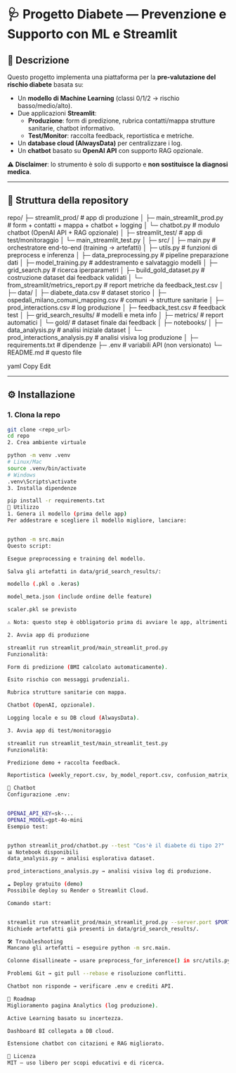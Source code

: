 # 🩺 Progetto Diabete — Prevenzione e Supporto con ML e Streamlit

## 📌 Descrizione
Questo progetto implementa una piattaforma per la **pre-valutazione del rischio diabete** basata su:
- Un **modello di Machine Learning** (classi 0/1/2 → rischio basso/medio/alto).
- Due applicazioni **Streamlit**:
  - **Produzione**: form di predizione, rubrica contatti/mappa strutture sanitarie, chatbot informativo.
  - **Test/Monitor**: raccolta feedback, reportistica e metriche.
- Un **database cloud (AlwaysData)** per centralizzare i log.
- Un **chatbot** basato su **OpenAI API** con supporto RAG opzionale.

⚠️ **Disclaimer**: lo strumento è solo di supporto e **non sostituisce la diagnosi medica**.

---

## 📂 Struttura della repository
repo/
├─ streamlit_prod/ # app di produzione
│ ├─ main_streamlit_prod.py # form + contatti + mappa + chatbot + logging
│ └─ chatbot.py # modulo chatbot (OpenAI API + RAG opzionale)
│
├─ streamlit_test/ # app di test/monitoraggio
│ └─ main_streamlit_test.py
│
├─ src/
│ ├─ main.py # orchestratore end-to-end (training → artefatti)
│ ├─ utils.py # funzioni di preprocess e inferenza
│ ├─ data_preprocessing.py # pipeline preparazione dati
│ ├─ model_training.py # addestramento e salvataggio modelli
│ ├─ grid_search.py # ricerca iperparametri
│ ├─ build_gold_dataset.py # costruzione dataset dai feedback validati
│ └─ from_streamlit/metrics_report.py # report metriche da feedback_test.csv
│
├─ data/
│ ├─ diabete_data.csv # dataset storico
│ ├─ ospedali_milano_comuni_mapping.csv # comuni → strutture sanitarie
│ ├─ prod_interactions.csv # log produzione
│ ├─ feedback_test.csv # feedback test
│ ├─ grid_search_results/ # modelli e meta info
│ ├─ metrics/ # report automatici
│ └─ gold/ # dataset finale dai feedback
│
├─ notebooks/
│ ├─ data_analysis.py # analisi iniziale dataset
│ └─ prod_interactions_analysis.py # analisi visiva log produzione
│
├─ requirements.txt # dipendenze
├─ .env # variabili API (non versionato)
└─ README.md # questo file

yaml
Copy
Edit

---

## ⚙️ Installazione

### 1. Clona la repo
```bash
git clone <repo_url>
cd repo
2. Crea ambiente virtuale

python -m venv .venv
# Linux/Mac
source .venv/bin/activate
# Windows
.venv\Scripts\activate
3. Installa dipendenze

pip install -r requirements.txt
🚀 Utilizzo
1. Genera il modello (prima delle app)
Per addestrare e scegliere il modello migliore, lanciare:


python -m src.main
Questo script:

Esegue preprocessing e training del modello.

Salva gli artefatti in data/grid_search_results/:

modello (.pkl o .keras)

model_meta.json (include ordine delle feature)

scaler.pkl se previsto

⚠️ Nota: questo step è obbligatorio prima di avviare le app, altrimenti non troveranno il modello.

2. Avvia app di produzione

streamlit run streamlit_prod/main_streamlit_prod.py
Funzionalità:

Form di predizione (BMI calcolato automaticamente).

Esito rischio con messaggi prudenziali.

Rubrica strutture sanitarie con mappa.

Chatbot (OpenAI, opzionale).

Logging locale e su DB cloud (AlwaysData).

3. Avvia app di test/monitoraggio

streamlit run streamlit_test/main_streamlit_test.py
Funzionalità:

Predizione demo + raccolta feedback.

Reportistica (weekly_report.csv, by_model_report.csv, confusion_matrix_overall.csv).

🤖 Chatbot
Configurazione .env:


OPENAI_API_KEY=sk-...
OPENAI_MODEL=gpt-4o-mini
Esempio test:


python streamlit_prod/chatbot.py --test "Cos'è il diabete di tipo 2?"
📊 Notebook disponibili
data_analysis.py → analisi esplorativa dataset.

prod_interactions_analysis.py → analisi visiva log di produzione.

☁️ Deploy gratuito (demo)
Possibile deploy su Render o Streamlit Cloud.

Comando start:


streamlit run streamlit_prod/main_streamlit_prod.py --server.port $PORT --server.address 0.0.0.0
Richiede artefatti già presenti in data/grid_search_results/.

🛠️ Troubleshooting
Mancano gli artefatti → eseguire python -m src.main.

Colonne disallineate → usare preprocess_for_inference() in src/utils.py.

Problemi Git → git pull --rebase e risoluzione conflitti.

Chatbot non risponde → verificare .env e crediti API.

📅 Roadmap
Miglioramento pagina Analytics (log produzione).

Active Learning basato su incertezza.

Dashboard BI collegata a DB cloud.

Estensione chatbot con citazioni e RAG migliorato.

📖 Licenza
MIT — uso libero per scopi educativi e di ricerca.